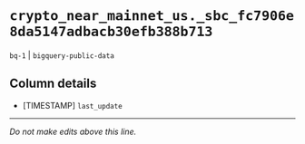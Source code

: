 # `crypto_near_mainnet_us._sbc_fc7906e8da5147adbacb30efb388b713`
`bq-1` | `bigquery-public-data`

## Column details
* [TIMESTAMP] `last_update`

-------------------------------------------------------------------------------
*Do not make edits above this line.*
